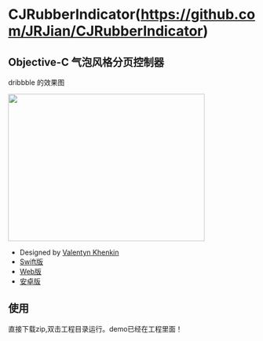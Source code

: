 # CJRubberIndicator(https://github.com/JRJian/CJRubberIndicator)
Objective-C 气泡风格分页控制器
---

dribbble 的效果图

<img src="https://d13yacurqjgara.cloudfront.net/users/303234/screenshots/2090803/pageindicator.gif" width="400px" height="300px" />

* Designed by [Valentyn Khenkin](https://dribbble.com/shots/2090803-Rubber-Indicator?list=searches&tag=indicator&offset=7)
* [Swift版](https://github.com/TBXark/TKRubberIndicator)
* [Web版](http://codepen.io/machycek/full/eNvyjb/)
* [安卓版](https://github.com/LyndonChin/AndroidRubberIndicator)

## 使用 
直接下载zip,双击工程目录运行。demo已经在工程里面！